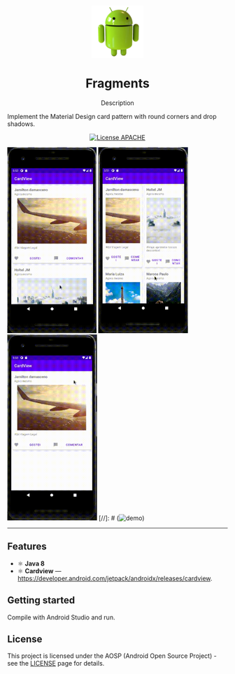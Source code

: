 <h1 align="center">
<br>
  <img src="imagens/android_logo_PNG27.png" alt="Android Logo" width="120">
<br>
<br>
Fragments
</h1>

<p align="center">Description</p>

Implement the Material Design card pattern with round corners and drop shadows.

<p align="center">
  <a href="http://www.apache.org/licenses/LICENSE-2.0">
    <img  src="http://www.apache.org/img/ASF20thAnniversary.jpg" alt="License APACHE" height="25">
  </a>
</p>

[//]: # (Add your gifs/images here:)
<div>
  <img src="imagens/1.gif" alt="screen" height="425">
  <img src="imagens/2.gif" alt="screen" height="425">
  <img src="imagens/3.gif" alt="screen" height="425">
  [//]: # (<img src="IMAGE_2_URL" alt="demo" height="425">)
</div>

<hr />


## Features
[//]: # (Add the features of your project here:)


- ⚛️ **Java 8**
- ⚛️ **Cardview** — https://developer.android.com/jetpack/androidx/releases/cardview.

## Getting started

Compile with Android Studio and run.


## License

This project is licensed under the AOSP (Android Open Source Project) - see the [LICENSE](http://www.apache.org/licenses/LICENSE-2.0) page for details.
